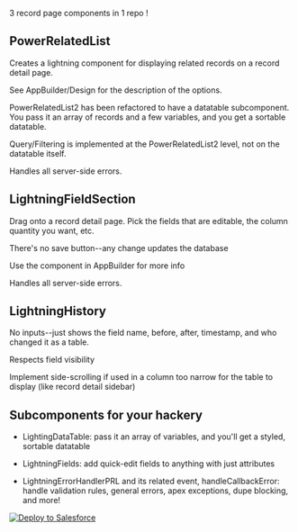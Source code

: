 3 record page components in 1 repo !

## PowerRelatedList

Creates a lightning component for displaying related records on a record detail page.

See AppBuilder/Design for the description of the options.

PowerRelatedList2 has been refactored to have a datatable subcomponent.  You pass it an array of records and a few variables, and you get a sortable datatable.

Query/Filtering is implemented at the PowerRelatedList2 level, not on the datatable itself.

Handles all server-side errors.

## LightningFieldSection

Drag onto a record detail page.  Pick the fields that are editable, the column quantity you want, etc.

There's no save button--any change updates the database

Use the component in AppBuilder for more info

Handles all server-side errors.

## LightningHistory

No inputs--just shows the field name, before, after, timestamp, and who changed it as a table.

Respects field visibility

Implement side-scrolling if used in a column too narrow for the table to display (like record detail sidebar)

## Subcomponents for your hackery

* LightingDataTable: pass it an array of variables, and you'll get a styled, sortable datatable

* LightningFields: add quick-edit fields to anything with just attributes

* LightningErrorHandlerPRL and its related event, handleCallbackError: handle validation rules, general errors, apex exceptions, dupe blocking, and more!

<a href="https://githubsfdeploy.herokuapp.com">
  <img alt="Deploy to Salesforce"
       src="https://raw.githubusercontent.com/afawcett/githubsfdeploy/master/deploy.png">
</a>



